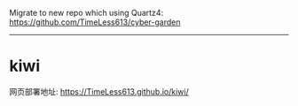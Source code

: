 Migrate to new repo which using Quartz4: https://github.com/TimeLess613/cyber-garden


---

# kiwi

网页部署地址: https://TimeLess613.github.io/kiwi/
